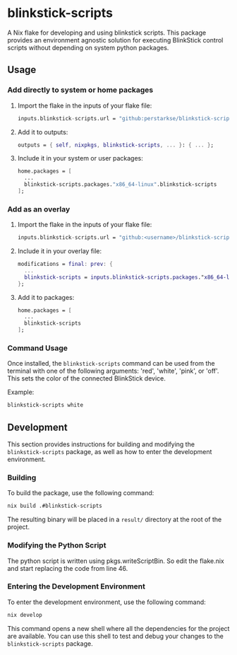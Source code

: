 # blinkstick-scripts

A Nix flake for developing and using blinkstick scripts. This package provides an environment agnostic solution for executing BlinkStick control scripts without depending on system python packages.

## Usage

### Add directly to system or home packages

1. Import the flake in the inputs of your flake file:
    ```nix
    inputs.blinkstick-scripts.url = "github:perstarkse/blinkstick-scripts";
    ```

2. Add it to outputs:
    ```nix
    outputs = { self, nixpkgs, blinkstick-scripts, ... }: { ... };
    ```

3. Include it in your system or user packages:
    ```nix
    home.packages = [ 
      ...
      blinkstick-scripts.packages."x86_64-linux".blinkstick-scripts
    ];
    ```

### Add as an overlay

1. Import the flake in the inputs of your flake file:
    ```nix
    inputs.blinkstick-scripts.url = "github:<username>/blinkstick-scripts";
    ```

2. Include it in your overlay file:
    ```nix
    modifications = final: prev: {
      ...
      blinkstick-scripts = inputs.blinkstick-scripts.packages."x86_64-linux".blinkstick-scripts;
    };
    ```
3. Add it to packages:
    ```nix
    home.packages = [ 
      ...
      blinkstick-scripts
    ];
    ```

### Command Usage

Once installed, the `blinkstick-scripts` command can be used from the terminal with one of the following arguments: 'red', 'white', 'pink', or 'off'. This sets the color of the connected BlinkStick device.

Example:

```sh
blinkstick-scripts white
```

## Development

This section provides instructions for building and modifying the `blinkstick-scripts` package, as well as how to enter the development environment.

### Building

To build the package, use the following command:

```sh
nix build .#blinkstick-scripts
```

The resulting binary will be placed in a `result/` directory at the root of the project.

### Modifying the Python Script

The python script is written using pkgs.writeScriptBin. So edit the flake.nix and start replacing the code from line 46. 

### Entering the Development Environment

To enter the development environment, use the following command:

```sh
nix develop
```

This command opens a new shell where all the dependencies for the project are available. You can use this shell to test and debug your changes to the `blinkstick-scripts` package.
